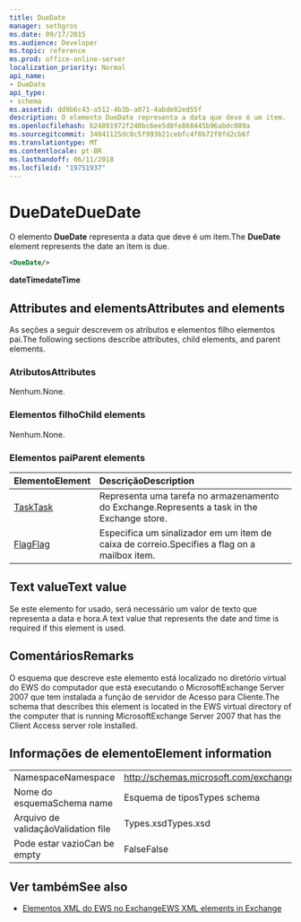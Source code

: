 ```yaml
---
title: DueDate
manager: sethgros
ms.date: 09/17/2015
ms.audience: Developer
ms.topic: reference
ms.prod: office-online-server
localization_priority: Normal
api_name:
- DueDate
api_type:
- schema
ms.assetid: dd9b6c43-a512-4b3b-a071-4abde02ed55f
description: O elemento DueDate representa a data que deve é um item.
ms.openlocfilehash: b24891972f240bc6ee5d0fe868445b96abdc089a
ms.sourcegitcommit: 34041125dc8c5f993b21cebfc4f8b72f0fd2cb6f
ms.translationtype: MT
ms.contentlocale: pt-BR
ms.lasthandoff: 06/11/2018
ms.locfileid: "19751937"
---
```

# <a name="duedate"></a><span data-ttu-id="ffac7-103">DueDate</span><span class="sxs-lookup"><span data-stu-id="ffac7-103">DueDate</span></span>

<span data-ttu-id="ffac7-104">O elemento **DueDate** representa a data que deve é um item.</span><span class="sxs-lookup"><span data-stu-id="ffac7-104">The **DueDate** element represents the date an item is due.</span></span> 
  
```xml
<DueDate/>
```

 <span data-ttu-id="ffac7-105">**dateTime**</span><span class="sxs-lookup"><span data-stu-id="ffac7-105">**dateTime**</span></span>
## <a name="attributes-and-elements"></a><span data-ttu-id="ffac7-106">Attributes and elements</span><span class="sxs-lookup"><span data-stu-id="ffac7-106">Attributes and elements</span></span>

<span data-ttu-id="ffac7-107">As seções a seguir descrevem os atributos e elementos filho elementos pai.</span><span class="sxs-lookup"><span data-stu-id="ffac7-107">The following sections describe attributes, child elements, and parent elements.</span></span>
  
### <a name="attributes"></a><span data-ttu-id="ffac7-108">Atributos</span><span class="sxs-lookup"><span data-stu-id="ffac7-108">Attributes</span></span>

<span data-ttu-id="ffac7-109">Nenhum.</span><span class="sxs-lookup"><span data-stu-id="ffac7-109">None.</span></span>
  
### <a name="child-elements"></a><span data-ttu-id="ffac7-110">Elementos filho</span><span class="sxs-lookup"><span data-stu-id="ffac7-110">Child elements</span></span>

<span data-ttu-id="ffac7-111">Nenhum.</span><span class="sxs-lookup"><span data-stu-id="ffac7-111">None.</span></span>
  
### <a name="parent-elements"></a><span data-ttu-id="ffac7-112">Elementos pai</span><span class="sxs-lookup"><span data-stu-id="ffac7-112">Parent elements</span></span>

|<span data-ttu-id="ffac7-113">**Elemento**</span><span class="sxs-lookup"><span data-stu-id="ffac7-113">**Element**</span></span>|<span data-ttu-id="ffac7-114">**Descrição**</span><span class="sxs-lookup"><span data-stu-id="ffac7-114">**Description**</span></span>|
|:-----|:-----|
|[<span data-ttu-id="ffac7-115">Task</span><span class="sxs-lookup"><span data-stu-id="ffac7-115">Task</span></span>](task.md) <br/> |<span data-ttu-id="ffac7-116">Representa uma tarefa no armazenamento do Exchange.</span><span class="sxs-lookup"><span data-stu-id="ffac7-116">Represents a task in the Exchange store.</span></span>  <br/> |
|[<span data-ttu-id="ffac7-117">Flag</span><span class="sxs-lookup"><span data-stu-id="ffac7-117">Flag</span></span>](flag.md) <br/> |<span data-ttu-id="ffac7-118">Especifica um sinalizador em um item de caixa de correio.</span><span class="sxs-lookup"><span data-stu-id="ffac7-118">Specifies a flag on a mailbox item.</span></span>  <br/> |
   
## <a name="text-value"></a><span data-ttu-id="ffac7-119">Text value</span><span class="sxs-lookup"><span data-stu-id="ffac7-119">Text value</span></span>

<span data-ttu-id="ffac7-120">Se este elemento for usado, será necessário um valor de texto que representa a data e hora.</span><span class="sxs-lookup"><span data-stu-id="ffac7-120">A text value that represents the date and time is required if this element is used.</span></span>
  
## <a name="remarks"></a><span data-ttu-id="ffac7-121">Comentários</span><span class="sxs-lookup"><span data-stu-id="ffac7-121">Remarks</span></span>

<span data-ttu-id="ffac7-122">O esquema que descreve este elemento está localizado no diretório virtual do EWS do computador que está executando o MicrosoftExchange Server 2007 que tem instalada a função de servidor de Acesso para Cliente.</span><span class="sxs-lookup"><span data-stu-id="ffac7-122">The schema that describes this element is located in the EWS virtual directory of the computer that is running MicrosoftExchange Server 2007 that has the Client Access server role installed.</span></span>
  
## <a name="element-information"></a><span data-ttu-id="ffac7-123">Informações de elemento</span><span class="sxs-lookup"><span data-stu-id="ffac7-123">Element information</span></span>

|||
|:-----|:-----|
|<span data-ttu-id="ffac7-124">Namespace</span><span class="sxs-lookup"><span data-stu-id="ffac7-124">Namespace</span></span>  <br/> |http://schemas.microsoft.com/exchange/services/2006/types  <br/> |
|<span data-ttu-id="ffac7-125">Nome do esquema</span><span class="sxs-lookup"><span data-stu-id="ffac7-125">Schema name</span></span>  <br/> |<span data-ttu-id="ffac7-126">Esquema de tipos</span><span class="sxs-lookup"><span data-stu-id="ffac7-126">Types schema</span></span>  <br/> |
|<span data-ttu-id="ffac7-127">Arquivo de validação</span><span class="sxs-lookup"><span data-stu-id="ffac7-127">Validation file</span></span>  <br/> |<span data-ttu-id="ffac7-128">Types.xsd</span><span class="sxs-lookup"><span data-stu-id="ffac7-128">Types.xsd</span></span>  <br/> |
|<span data-ttu-id="ffac7-129">Pode estar vazio</span><span class="sxs-lookup"><span data-stu-id="ffac7-129">Can be empty</span></span>  <br/> |<span data-ttu-id="ffac7-130">False</span><span class="sxs-lookup"><span data-stu-id="ffac7-130">False</span></span>  <br/> |
   
## <a name="see-also"></a><span data-ttu-id="ffac7-131">Ver também</span><span class="sxs-lookup"><span data-stu-id="ffac7-131">See also</span></span>

- [<span data-ttu-id="ffac7-132">Elementos XML do EWS no Exchange</span><span class="sxs-lookup"><span data-stu-id="ffac7-132">EWS XML elements in Exchange</span></span>](ews-xml-elements-in-exchange.md)

